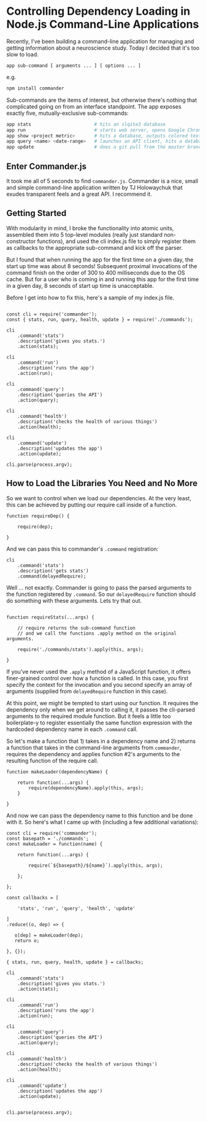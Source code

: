 # Controlling Dependency Loading in Node.js Command-Line Applications

Recently, I've been building a command-line application for managing and getting information about a neuroscience study.  Today I decided that it's too slow to load.
 
````
app sub-command [ arguments ... ] [ options ... ]

````

e.g.


````bash
npm install commander
````

Sub-commands are the items of interest, but otherwise there's nothing that complicated going on from an interface standpoint. The app exposes exactly five, mutually-exclusive sub-commands:

````bash
app stats                       # hits an slqite3 database
app run                         # starts web server, opens Google Chrome, hits a database
app show <project metric>       # hits a database, outputs colored text
app query <name> <date-range>   # launches an API client, hits a database, makes a round of requests
app update                      # does a git pull from the master branch on the remote repo
````

## Enter Commander.js 

It took me all of 5 seconds to find `commander.js`. Commander is a nice, small and simple command-line application written by TJ Holowaychuk that exudes transparent feels and a great API. I recommend it.

## Getting Started

With modularity in mind, I broke the functionality into atomic units, assembled them into 5 top-level modules (really just standard non-constructor functions), and used the cli index.js file to simply register them as callbacks to the appropriate sub-command and kick off the parser. 

But I found that when running the app for the first time on a given day, the start up time was about 8 seconds! Subsequent proximal invocations of the command finish on the order of 300 to 400 milliseconds due to the OS cache. But for a user who is coming in and running this app for the first time in a given day, 8 seconds of start up time is unacceptable.

Before I get into how to fix this, here's a sample of my index.js file. 

````

const cli = require('commander');
const { stats, run, query, health, update } = require('./commands');

cli
    .command('stats')
    .description('gives you stats.')
    .action(stats);

cli
    .command('run')
    .description('runs the app')
    .action(run);

cli
    .command('query')
    .description('queries the API')
    .action(query);

cli
    .command('health')
    .description('checks the health of various things')
    .action(health);

cli
    .command('update')
    .description('updates the app')
    .action(update);

cli.parse(process.argv);

````

## How to Load the Libraries You Need and No More

So we want to control when we load our dependencies.  At the very least, this can be achieved by putting our require call inside of a function. 

````
function requireDep() {

    require(dep);

}
````

And we can pass this to commander's `.command` registration:

````
cli
    .command('stats')
    .description('gets stats')
    .command(delayedRequire);

````


Well ... not exactly.  Commander is going to pass the parsed arguments to the function registered by `.command`. So our `delayedRequire` function should do something with these arguments. Lets try that out.

````

function requireStats(...args) {
    
    // require returns the sub-command function
    // and we call the functions .apply method on the original arguments.

    require('./commands/stats').apply(this, args);

}

````


If you've never used the `.apply` method of a JavaScript function, it offers finer-grained control over how a function is called. In this case, you first specify the context for the invocation and you second specify an array of arguments (supplied from `delayedRequire` function in this case).

At this point, we might be tempted to start using our function. It requires the dependency only when we get around to calling it, it passes the cli-parsed arguments to the required module function. But it feels a little too boilerplate-y to register essentially the same function expression with the hardcoded dependency name in each `.command` call.   

So let's make a function that 1) takes in a dependency name and 2) returns a function that takes in the command-line arguments from `commander`, requires the dependency and applies function #2's arguments to the resulting function of the require call.  

````
function makeLoader(dependencyName) {

    return function(...args) {
        require(dependencyName).apply(this, args);
    }

}

````

And now we can pass the dependency name to this function and be done with it. So here's what I came up with (including a few additional variations):


````
const cli = require('commander');
const basepath = './commands';
const makeLoader = function(name) {

    return function(...args) {

        require(`${basepath}/${name}`).apply(this, args);

    };

};

const callbacks = [

    'stats', 'run', 'query', 'health', 'update'

]
.reduce((o, dep) => {

   o[dep] = makeLoader(dep);
   return o;

}, {});

{ stats, run, query, health, update } = callbacks; 

cli
    .command('stats')
    .description('gives you stats.')
    .action(stats);

cli
    .command('run')
    .description('runs the app')
    .action(run);

cli
    .command('query')
    .description('queries the API')
    .action(query);

cli
    .command('health')
    .description('checks the health of various things')
    .action(health);

cli
    .command('update')
    .description('updates the app')
    .action(update);


cli.parse(process.argv);

````


